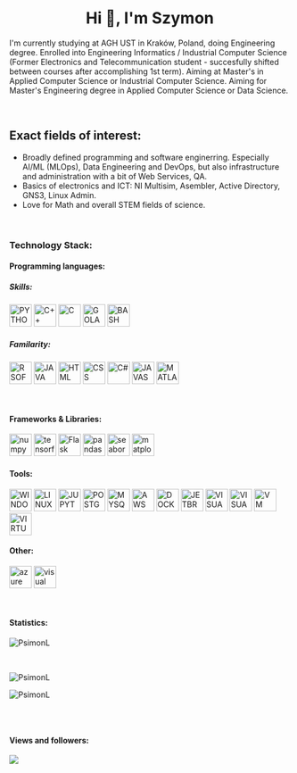 <div>
  <h1 align="center">Hi 👋, I'm Szymon</h1>
</div>

<div>
  <p>I'm currently studying at AGH UST in Kraków, Poland, doing Engineering degree. Enrolled into Engineering Informatics / Industrial Computer Science (Former       Electronics and Telecommunication student - succesfully shifted between courses after accomplishing 1st term). Aiming at Master's in Applied Computer     Science or Industrial Computer Science. Aiming for Master's Engineering degree in Applied Computer Science or Data Science.</p>
</div>

<br>

<div>
<h2>Exact fields of interest:</h2>
<ul>
  <li>Broadly defined programming and software enginerring. Especially AI/ML (MLOps), Data Engineering and DevOps, but also infrastructure and administration with a bit of Web Services, QA.</li>
  <li>Basics of electronics and ICT: NI Multisim, Asembler, Active Directory, GNS3, Linux Admin.</li>
  <li>Love for Math and overall STEM fields of science.</li>
</ul>
</div>

<br>

<div>
<h3>Technology Stack:</h3> <!--- https://icons8.com/icons/set/docker --->
  
<h4>Programming languages:</h4>
<h5>Skills:</h5>
<p align="left">
  <img src="https://img.icons8.com/color/512/python.png" alt="PYTHON" width="40" height="40"/>
  <img src="https://img.icons8.com/color/512/c-plus-plus-logo.png" alt="C++" width="40" height="40"/>
  <img src="https://img.icons8.com/fluency/512/c-programming.png" alt="C" width="40" height="40"/>
  <img src="https://img.icons8.com/color/512/golang.png" alt="GOLANG" width="40" height="40"/>
  <img src="https://img.icons8.com/plasticine/512/bash.png" alt="BASH" width="40" height="40"/>
</p>

<h5>Familarity:</h5>
  <p align="left">
  <img src="https://img.icons8.com/fluency/512/r-project.png" alt="R SOFTWARE" width="40" height="40"/>
  <img src="https://img.icons8.com/color/512/java-coffee-cup-logo.png" alt="JAVA" width="40" height="40"/>
  <img src="https://img.icons8.com/color/512/html-5.png" alt="HTML" width="40" height="40"/>
  <img src="https://img.icons8.com/color/512/css3.png" alt="CSS" width="40" height="40"/>
  <img src="https://img.icons8.com/color/512/c-sharp-logo-2.png" alt="C#" width="40" height="40"/>
  <img src="https://img.icons8.com/color/512/javascript.png" alt="JAVASCRIPT" width="40" height="40"/>
  <img src="https://img.icons8.com/fluency/512/matlab.png" alt="MATLAB" width="40" height="40"/>
</p>
</div>

<br>

<h4>Frameworks & Libraries:</h4>
<p align="left">
  <img src="https://img.icons8.com/color/512/numpy.png" alt="numpy" width="40" height="40"/>
  <img src="https://img.icons8.com/color/512/tensorflow.png" alt="tensorflow" width="40" height="40"/>
  <img src="https://img.icons8.com/ios/512/flask.png" alt="Flask" width="40" height="40"/>
  <img src="https://img.icons8.com/color/512/pandas.png" alt="pandas" width="40" height="40"/>
  <img src="" alt="seaborn" width="40" height="40"/>
  <img src="" alt="matplotlib" width="40" height="40"/>
<!--   <img src="" alt="SQLalchemy" width="40" height="40"/> -->
</p>

<h4>Tools:</h4>
<p align="left">
  <img src="https://img.icons8.com/color/512/windows-10.png" alt="WINDOWS" width="40" height="40"/>
  <img src="https://img.icons8.com/color/512/linux--v1.png" alt="LINUX" width="40" height="40"/>
  <img src="https://img.icons8.com/fluency/512/jupyter.png" alt="JUPYTER" width="40" height="40"/>
  <img src="https://img.icons8.com/color/512/postgreesql.png" alt="POSTGRESQL" width="40" height="40"/>
  <img src="https://img.icons8.com/fluency/512/mysql-logo.png" alt="MYSQL" width="40" height="40"/>
  <img src="https://img.icons8.com/color/512/amazon-web-services.png" alt="AWS" width="40" height="40"/>
  <img src="https://img.icons8.com/color/512/docker.png" alt="DOCKER" width="40" height="40"/>
  <img src="https://img.icons8.com/color/512/jetbrains.png" alt="JETBRAINS" width="40" height="40"/>
  <img src="https://img.icons8.com/fluency/512/visual-studio-code-2019.png" alt="VISUAL STUDIO CODE" width="40" height="40"/>
  <img src="https://img.icons8.com/color/512/visual-studio.png" alt="VISUAL STUDIO" width="40" height="40"/>
  <img src="https://img.icons8.com/fluency/512/vmware-workstation-player.png" alt="VM WARE" width="40" height="40"/>
  <img src="https://img.icons8.com/color/512/virtualbox.png" alt="VIRTUALBOX" width="40" height="40"/>
</p>

<h4>Other:</h4>
<p align="left">
  <img src="https://img.icons8.com/fluency/512/azure-1.png" alt="azure" width="40" height="40"/>
  <img src="https://img.icons8.com/clouds/512/visual-paradigm.png" alt="visual paradigm" width="40" height="40"/>
</p>

<br>

 <h4>Statistics: </h4>
<p><img align="center"
    src="https://github-readme-stats.vercel.app/api/top-langs?username=PsimonL&show_icons=true&locale=en&bg_color=0d1117&text_color=ffffff&layout=compact"
    alt="PsimonL" 
    bg_color=#808080/></p>

<br>

<p><img align="center" src="https://github-readme-stats.vercel.app/api?username=PsimonL&show_icons=true&locale=en&bg_color=0d1117&text_color=ffffff&repo=convoychat"
    alt="PsimonL" /></p>
<p><img align="center" 
    src="https://github-readme-streak-stats.herokuapp.com/?user=PsimonL&theme=dark&background=0d1117&date_format=M%20j%5B%2C%20Y%5D" 
    alt="PsimonL" /></p>   
<p align="left"> 
      <a href="https://twitter.com/" 
      target="blank">
      <img align="center"
      src="https://img.shields.io/twitter/follow/?logo=twitter&style=for-the-badge" alt="" /></a> </p>

<br>

<h4>Views and followers: </h4>
<a href="https://github.com/PsimonL/github-profile-views-counter">
    <img src="https://komarev.com/ghpvc/?username=chaitanya-pratap-singh">
</a>
